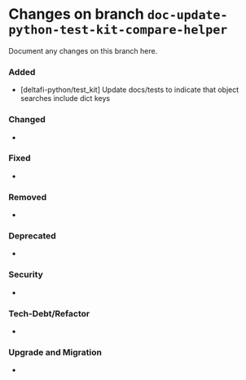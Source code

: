# Changes on branch `doc-update-python-test-kit-compare-helper`
Document any changes on this branch here.
### Added
- [deltafi-python/test_kit] Update docs/tests to indicate that object searches include dict keys

### Changed
- 

### Fixed
- 

### Removed
- 

### Deprecated
- 

### Security
- 

### Tech-Debt/Refactor
- 

### Upgrade and Migration
- 
